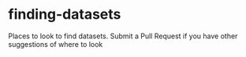 # finding-datasets
Places to look to find datasets. Submit a Pull Request if you have other suggestions of where to look
